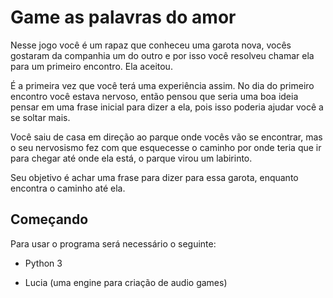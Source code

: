 # Game as palavras do amor

Nesse jogo você é um rapaz que conheceu uma garota nova, vocês gostaram da companhia um do outro e por isso você resolveu chamar ela para um primeiro encontro. Ela aceitou.

É a primeira vez que você terá uma experiência assim. No dia do primeiro encontro você estava nervoso, então pensou que seria uma boa ideia pensar em uma frase inicial para dizer a ela, pois isso poderia ajudar você a se soltar mais.

Você saiu de casa em direção ao parque onde vocês vão se encontrar, mas o seu nervosismo fez com que esquecesse o caminho por onde teria que ir para chegar até onde ela está, o parque virou um labirinto.

Seu objetivo é achar uma frase para dizer para essa garota, enquanto encontra o caminho até ela.

## Começando

Para usar o programa será necessário o seguinte:

* Python 3

* Lucia (uma engine para criação de audio games)

